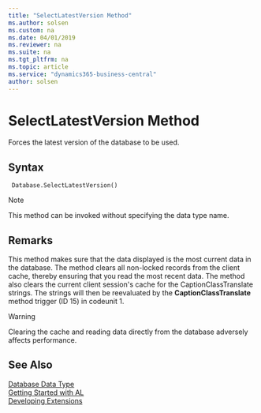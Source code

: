 ```yaml
---
title: "SelectLatestVersion Method"
ms.author: solsen
ms.custom: na
ms.date: 04/01/2019
ms.reviewer: na
ms.suite: na
ms.tgt_pltfrm: na
ms.topic: article
ms.service: "dynamics365-business-central"
author: solsen
---
```

[//]: # (START>DO_NOT_EDIT)
[//]: # (IMPORTANT:Do not edit any of the content between here and the END>DO_NOT_EDIT.)
[//]: # (Any modifications should be made in the .xml files in the ModernDev repo.)
# SelectLatestVersion Method
Forces the latest version of the database to be used.


## Syntax
```
 Database.SelectLatestVersion()
```
> [!NOTE]  
> This method can be invoked without specifying the data type name.  



[//]: # (IMPORTANT: END>DO_NOT_EDIT)

## Remarks  
 This method makes sure that the data displayed is the most current data in the database. The method clears all non-locked records from the client cache, thereby ensuring that you read the most recent data. The method also clears the current client session's cache for the CaptionClassTranslate strings. The strings will then be reevaluated by the **CaptionClassTranslate** method trigger \(ID 15\) in codeunit 1.  
  
> [!WARNING]  
> Clearing the cache and reading data directly from the database adversely affects performance.  
  

## See Also
[Database Data Type](database-data-type.md)  
[Getting Started with AL](../../devenv-get-started.md)  
[Developing Extensions](../../devenv-dev-overview.md)